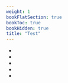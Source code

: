 ```yaml
---
weight: 1
bookFlatSection: true
bookToc: true
bookHidden: true
title: "Test"
---
```



- <i class="fa fa-user"></i> 
- <i class="fa fa-female"></i> 
- <i class="fa fa-male"></i> 
- <i class="fa fa-camera"></i> 
- <i class="fa fa-tv"></i> 
